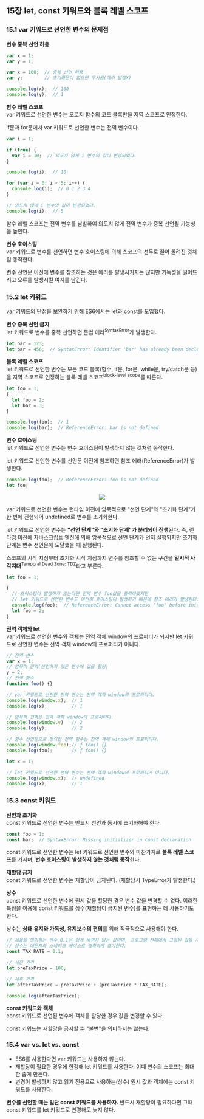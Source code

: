 ## 15장 let, const 키워드와 블록 레벨 스코프

### 15.1 var 키워드로 선언한 변수의 문제점

**변수 중복 선언 허용**
<br>
```javascript
var x = 1;
var y = 1;

var x = 100;  // 중복 선언 허용
var y;        // 초기화문이 없으면 무시됨(에러 발생X)

console.log(x);  // 100
console.log(y);  // 1
```

**함수 레벨 스코프**
<br>
var 키워드로 선언한 변수는 오로지 함수의 코드 블록만을 지역 스코프로 인정한다.
  
if문과 for문에서 var 키워드로 선언한 변수는 전역 변수이다.

```javascript
var i = 1;

if (true) {
  var i = 10;  // 의도치 않게 i 변수의 값이 변경되었다.
}

console.log(i);  // 10

for (var i = 0; i < 5; i++) {
  console.log(i);  // 0 1 2 3 4
}

// 의도치 않게 i 변수의 값이 변경되었다.
console.log(i);  // 5
```

함수 레벨 스코프는 전역 변수를 남발하여 의도치 않게 전역 변수가 중복 선언될 가능성을 높인다.

**변수 호이스팅**
<br>
var 키워드로 변수를 선언하면 변수 호이스팅에 의해 스코프의 선두로 끌어 올려진 것처럼 동작한다.

변수 선언문 이전에 변수를 참조하는 것은 에러를 발생시키지는 않지만 가독성을 떨어뜨리고 오류를 발생시킬 여지를 남긴다.

### 15.2 let 키워드
var 키워드의 단점을 보완하기 위해 ES6에서는 let과 const를 도입했다.

**변수 중복 선언 금지**
<br>
let 키워드로 변수를 중복 선언하면 문법 에러<sup>SyntaxError</sup>가 발생한다.
```javascript
let bar = 123;
let bar = 456;  // SyntaxError: Identifier 'bar' has already been declared
```

**블록 레벨 스코프**
<br>
let 키워드로 선언한 변수는 모든 코드 블록(함수, if문, for문, while문, try/catch문 등)을 지역 스코프로 인정하는 블록 레벨 스코프<sup>block-level scope</sup>를 따른다.
```javascript
let foo = 1;
{
  let foo = 2;
  let bar = 3;
}

console.log(foo);  // 1
console.log(bar);  // ReferenceError: bar is not defined
```

**변수 호이스팅**
<br>
let 키워드로 선언한 변수는 변수 호이스팅이 발생하지 않는 것처럼 동작한다.
  
let 키워드로 선언한 변수를 선언문 이전에 참조하면 참조 에러(ReferenceError)가 발생한다.

```javascript
console.log(foo);  // ReferenceError: foo is not defined
let foo;
```
<p align="center"><img src="https://github.com/parkyolo/study-js-deep-dive/assets/39394642/b130ec28-6667-4bb0-9e73-737b74961086"></p>

var 키워드로 선언한 변수는 런타임 이전에 암묵적으로 "선언 단계"와 "초기화 단계"가 한 번에 진행되어 undefined로 변수를 초기화한다.
  
let 키워드로 선언한 변수는 **"선언 단계"와 "초기화 단계"가 분리되어 진행**된다. 즉, 런타임 이전에 자바스크립트 엔진에 의해 암묵적으로 선언 단계가 먼저 실행되지만 초기화 단계는 변수 선언문에 도달했을 때 실행된다.
  
스코프의 시작 지점부터 초기화 시작 지점까지 변수를 참조할 수 없는 구간을 **일시적 사각지대**<sup>Temporal Dead Zone: TDZ</sup>라고 부른다.

```javascript
let foo = 1;

{
  // 호이스팅이 발생하지 않는다면 전역 변수 foo값을 출력하겠지만
  // let 키워드로 선언한 변수도 여전히 호이스팅이 발생하기 때문에 참조 에러가 발생한다.
  console.log(foo);  // ReferenceError: Cannot access 'foo' before initialization
  let foo = 2;
}
```

**전역 객체와 let**
<br>
var 키워드로 선언한 변수와 객체는 전역 객체 window의 프로퍼티가 되지만 let 키워드로 선언한 변수는 전역 객체 window의 프로퍼티가 아니다.

```javascript
// 전역 변수
var x = 1;
// 암묵적 전역(선언하지 않은 변수에 값을 할당)
y = 2;
// 전역 함수
function foo() {}

// var 키워드로 선언한 전역 변수는 전역 객체 window의 프로퍼티다.
console.log(window.x);  // 1
console.log(x);         // 1

// 암묵적 전역은 전역 객체 window의 프로퍼티다.
console.log(window.y)   // 2
console.log(y);         // 2

// 함수 선언문으로 정의한 전역 함수는 전역 객체 window의 프로퍼티다.
console.log(window.foo);// ƒ foo() {}
console.log(foo);       // ƒ foo() {}

let x = 1;

// let 키워드로 선언한 전역 변수는 전역 객체 window의 프로퍼티가 아니다.
console.log(window.x);  // undefined
console.log(x);         // 1
```

### 15.3 const 키워드

**선언과 초기화**
<br>
const 키워드로 선언한 변수는 반드시 선언과 동시에 초기화해야 한다.
```javascript
const foo = 1;
const bar;  // SyntaxError: Missing initializer in const declaration
```

const 키워드로 선언한 변수는 let 키워드로 선언한 변수와 마찬가지로 **블록 레벨 스코프**를 가지며, **변수 호이스팅이 발생하지 않는 것처럼 동작**한다.

**재할당 금지**
<br>
const 키워드로 선언한 변수는 재할당이 금지된다. (재할당시 TypeError가 발생한다.)

**상수**
<br>
const 키워드로 선언한 변수에 원시 값을 할당한 경우 변수 값을 변경할 수 없다. 이러한 특징을 이용해 const 키워드를 상수(재할당이 금지된 변수)를 표현하는 데 사용하기도 한다.  
  
상수는 **상태 유지와 가독성, 유지보수의 편의**를 위해 적극적으로 사용해야 한다.  

```javascript
// 세율을 의미하는 변수 0.1은 쉽게 바뀌지 않는 값이며, 프로그램 전체에서 고정된 값을 사용해야 한다.
// 상수는 대문자와 스네이크 케이스로 명확하게 표기한다.
const TAX_RATE = 0.1;

// 세전 가격
let preTaxPrice = 100;

// 세후 가격
let afterTaxPrice = preTaxPrice + (preTaxPrice * TAX_RATE);

console.log(afterTaxPrice);
```


**const 키워드와 객체**
<br>
const 키워드로 선언된 변수에 객체를 할당한 경우 값을 변경할 수 있다.  
  
const 키워드는 재할당을 금지할 뿐 "불변"을 의미하지는 않는다.

### 15.4 var vs. let vs. const

- ES6를 사용한다면 var 키워드는 사용하지 않는다.
- 재할당이 필요한 경우에 한정해 let 키워드를 사용한다. 이때 변수의 스코프는 최대한 좁게 만든다.
- 변경이 발생하지 않고 읽기 전용으로 사용하는(상수) 원시 값과 객체에는 const 키워드를 사용한다.

**변수를 선언할 때는 일단 const 키워드를 사용하자.** 반드시 재할당이 필요하다면 그때 const 키워드를 let 키워드로 변경해도 늦지 않다.
